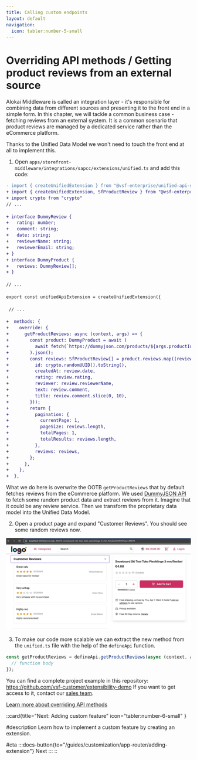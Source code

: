 ```yaml
---
title: Calling custom endpoints
layout: default
navigation:
  icon: tabler:number-5-small
---
```


# Overriding API methods / Getting product reviews from an external source

Alokai Middleware is called an integration layer - it's responsible for combining data from different sources and
presenting it to the front end in a simple form. In this chapter, we will tackle a common business case - fetching reviews
from an external system. It is a common scenario that product reviews are managed by a dedicated service rather than the
eCommerce platform.

Thanks to the Unified Data Model we won't need to touch the front end at all to implement this.

1. Open `apps/storefront-middleware/integrations/sapcc/extensions/unified.ts` and add this code:

```diff [apps/storefront-middleware/integrations/sapcc/extensions/unified.ts]
- import { createUnifiedExtension } from "@vsf-enterprise/unified-api-sapcc";
+ import { createUnifiedExtension, SfProductReview } from "@vsf-enterprise/unified-api-sapcc";
+ import crypto from "crypto"
// ...

+ interface DummyReview {
+   rating: number;
+   comment: string;
+   date: string;
+   reviewerName: string;
+   reviewerEmail: string;
+ }
+ interface DummyProduct {
+   reviews: DummyReview[];
+ }

// ...

export const unifiedApiExtension = createUnifiedExtension({

 // ...

+  methods: {
+    override: {
+      getProductReviews: async (context, args) => {
+        const product: DummyProduct = await (
+          await fetch(`https://dummyjson.com/products/${args.productId.slice(0, 2)}`)
+        ).json();
+        const reviews: SfProductReview[] = product.reviews.map((review) => ({
+          id: crypto.randomUUID().toString(),
+          createdAt: review.date,
+          rating: review.rating,
+          reviewer: review.reviewerName,
+          text: review.comment,
+          title: review.comment.slice(0, 10),
+        }));
+        return {
+          pagination: {
+            currentPage: 1,
+            pageSize: reviews.length,
+            totalPages: 1,
+            totalResults: reviews.length,
+          },
+          reviews: reviews,
+        };
+      },
+    },
+  },
```

What we do here is overwrite the OOTB `getProductReviews` that by default fetches reviews from the eCommerce platform.
We used [DummyJSON API](https://dummyjson.com) to fetch some random product data and extract reviews from it. Imagine that it could be any review
service. Then we transform the proprietary data model into the Unified Data Model.

2. Open a product page and expand "Customer Reviews". You should see some random reviews now.

![Product reviews](./images/reviews.webp)

3. To make our code more scalable we can extract the new method from the `unified.ts` file with the help of the `defineApi`
function.

```ts 
const getProductReviews = defineApi.getProductReviews(async (context, args) => {
  // function body
});
```

You can find a complete project example in this repository: <https://github.com/vsf-customer/extensibility-demo>
If you want to get access to it, contact our [sales team](https://docs.alokai.com/enterprise).

[Learn more about overriding API methods](https://docs.alokai.com/storefront/integration-and-setup/overriding-api-methods)


::card{title="Next: Adding custom feature" icon="tabler:number-6-small" }

#description
Learn how to implement a custom feature by creating an extension.

#cta
:::docs-button{to="/guides/customization/app-router/adding-extension"}
Next
:::
::